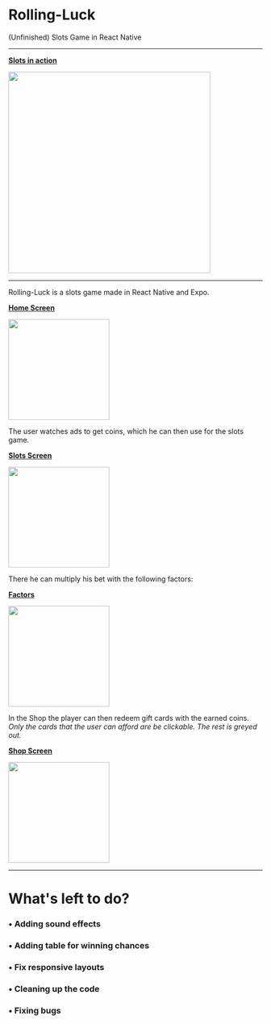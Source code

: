 # Rolling-Luck
(Unfinished) Slots Game in React Native

***

<ins>**Slots in action**</ins>

<img src="https://user-images.githubusercontent.com/46624487/187171210-de28a6cb-accb-440e-99e7-a7bca0d5767a.gif" width="400"/>

***

Rolling-Luck is a slots game made in React Native and Expo.

<ins>**Home Screen**</ins>

<img src="https://user-images.githubusercontent.com/46624487/187165389-686fb618-fa90-4cf3-97f4-bb4e43c1e231.png" width="200"/>

The user watches ads to get coins, which he can then use for the slots game.

<ins>**Slots Screen**</ins>

<img src="https://user-images.githubusercontent.com/46624487/187167659-c5e2dce2-8ce0-4963-9ede-175765adbf6b.png" width="200"/>

There he can multiply his bet with the following factors:

<ins>**Factors**</ins>

<img src="https://user-images.githubusercontent.com/46624487/187168044-0be1eb8e-7906-4e3d-9082-0ef66521dd98.png" width="200"/>

In the Shop the player can then redeem gift cards with the earned coins. <br>
*Only the cards that the user can afford are be clickable. The rest is greyed out.*

<ins>**Shop Screen**</ins>

<img src="https://user-images.githubusercontent.com/46624487/187170213-79f8797e-9522-4503-83b8-3229d4342471.png" width="200"/>

***

# What's left to do?

### • Adding sound effects

### • Adding table for winning chances

### • Fix responsive layouts

### • Cleaning up the code

### • Fixing bugs

